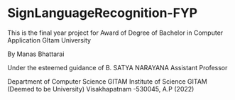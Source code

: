 # SignLanguageRecognition-FYP
This is the final year project for Award of Degree of Bachelor in Computer Application GItam University 

By Manas Bhattarai 

Under the esteemed guidance of 
B. SATYA NARAYANA
Assistant Professor

Department of Computer Science
GITAM Institute of Science
GITAM (Deemed to be University)
Visakhapatnam -530045, A.P
(2022)


